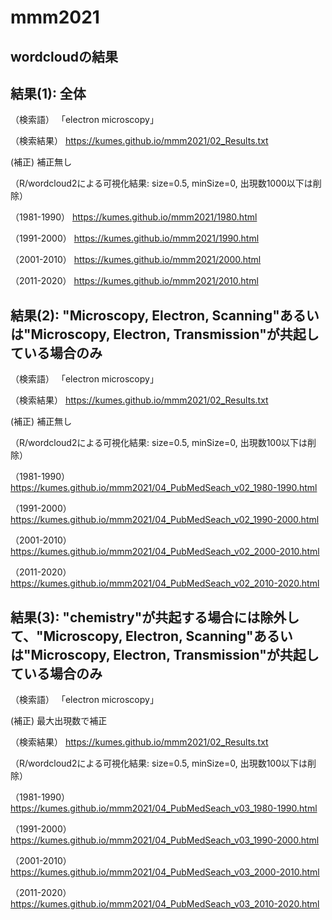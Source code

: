 # mmm2021 

## wordcloudの結果

## 結果(1): 全体

（検索語）
「electron microscopy」

（検索結果）
https://kumes.github.io/mmm2021/02_Results.txt

(補正)
補正無し

（R/wordcloud2による可視化結果: size=0.5, minSize=0, 出現数1000以下は削除）

（1981-1990）
https://kumes.github.io/mmm2021/1980.html

（1991-2000）
https://kumes.github.io/mmm2021/1990.html

（2001-2010）
https://kumes.github.io/mmm2021/2000.html

（2011-2020）
https://kumes.github.io/mmm2021/2010.html

## 結果(2): "Microscopy, Electron, Scanning"あるいは"Microscopy, Electron, Transmission"が共起している場合のみ

（検索語）
「electron microscopy」

（検索結果）
https://kumes.github.io/mmm2021/02_Results.txt

(補正)
補正無し

（R/wordcloud2による可視化結果: size=0.5, minSize=0, 出現数100以下は削除）

（1981-1990）
https://kumes.github.io/mmm2021/04_PubMedSeach_v02_1980-1990.html

（1991-2000）
https://kumes.github.io/mmm2021/04_PubMedSeach_v02_1990-2000.html

（2001-2010）
https://kumes.github.io/mmm2021/04_PubMedSeach_v02_2000-2010.html

（2011-2020）
https://kumes.github.io/mmm2021/04_PubMedSeach_v02_2010-2020.html


## 結果(3): "chemistry"が共起する場合には除外して、"Microscopy, Electron, Scanning"あるいは"Microscopy, Electron, Transmission"が共起している場合のみ

（検索語）
「electron microscopy」

(補正)
最大出現数で補正

（検索結果）
https://kumes.github.io/mmm2021/02_Results.txt

（R/wordcloud2による可視化結果: size=0.5, minSize=0, 出現数100以下は削除）

（1981-1990）
https://kumes.github.io/mmm2021/04_PubMedSeach_v03_1980-1990.html

（1991-2000）
https://kumes.github.io/mmm2021/04_PubMedSeach_v03_1990-2000.html

（2001-2010）
https://kumes.github.io/mmm2021/04_PubMedSeach_v03_2000-2010.html

（2011-2020）
https://kumes.github.io/mmm2021/04_PubMedSeach_v03_2010-2020.html

